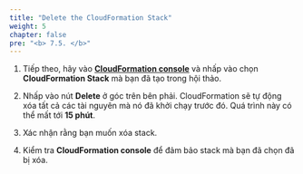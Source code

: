 ```yaml
---
title: "Delete the CloudFormation Stack"
weight: 5
chapter: false
pre: "<b> 7.5. </b>"
---
```


1. Tiếp theo, hãy vào [**CloudFormation console**](https://console.aws.amazon.com/cloudformation/) và nhấp vào chọn **CloudFormation Stack** mà bạn đã tạo trong hội thảo.

1. Nhấp vào nút **Delete** ở góc trên bên phải. CloudFormation sẽ tự động xóa tất cả các tài nguyên mà nó đã khởi chạy trước đó. Quá trình này có thể mất tới **15 phút**.

1. Xác nhận rằng bạn muốn xóa stack.

1. Kiểm tra **CloudFormation console** để đảm bảo stack mà bạn đã chọn đã bị xóa.